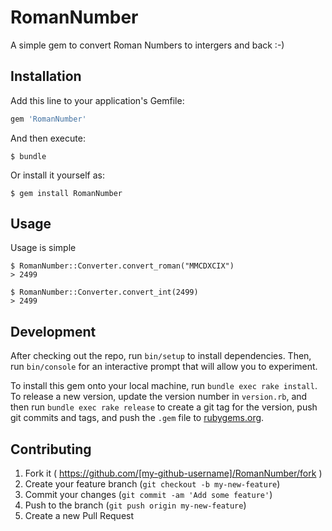 # RomanNumber

A simple gem to convert Roman Numbers to intergers and back :-)

## Installation

Add this line to your application's Gemfile:

```ruby
gem 'RomanNumber'
```

And then execute:

    $ bundle

Or install it yourself as:

    $ gem install RomanNumber

## Usage

Usage is simple

    $ RomanNumber::Converter.convert_roman("MMCDXCIX")
    > 2499

    $ RomanNumber::Converter.convert_int(2499)
    > 2499

## Development

After checking out the repo, run `bin/setup` to install dependencies. Then, run `bin/console` for an interactive prompt that will allow you to experiment.

To install this gem onto your local machine, run `bundle exec rake install`. To release a new version, update the version number in `version.rb`, and then run `bundle exec rake release` to create a git tag for the version, push git commits and tags, and push the `.gem` file to [rubygems.org](https://rubygems.org).

## Contributing

1. Fork it ( https://github.com/[my-github-username]/RomanNumber/fork )
2. Create your feature branch (`git checkout -b my-new-feature`)
3. Commit your changes (`git commit -am 'Add some feature'`)
4. Push to the branch (`git push origin my-new-feature`)
5. Create a new Pull Request
